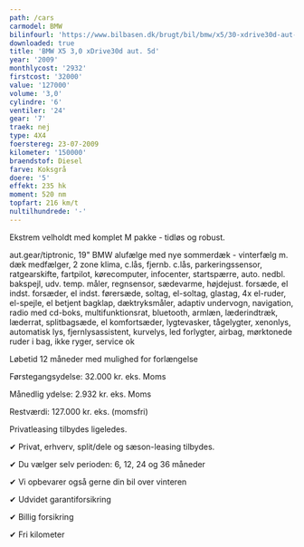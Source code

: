 ```yaml
---
path: /cars
carmodel: BMW
bilinfourl: 'https://www.bilbasen.dk/brugt/bil/bmw/x5/30-xdrive30d-aut-5d/4268282'
downloaded: true
title: 'BMW X5 3,0 xDrive30d aut. 5d'
year: '2009'
monthlycost: '2932'
firstcost: '32000'
value: '127000'
volume: '3,0'
cylindre: '6'
ventiler: '24'
gear: '7'
traek: nej
type: 4X4
foerstereg: 23-07-2009
kilometer: '150000'
braendstof: Diesel
farve: Koksgrå
doere: '5'
effekt: 235 hk
moment: 520 nm
topfart: 216 km/t
nultilhundrede: '-'
---
```

Ekstrem velholdt med komplet M pakke - tidløs og robust.



aut.gear/tiptronic, 19" BMW alufælge med nye sommerdæk - vinterfælg m. dæk medfælger, 2 zone klima, c.lås, fjernb. c.lås, parkeringssensor, ratgearskifte, fartpilot, kørecomputer, infocenter, startspærre, auto. nedbl. bakspejl, udv. temp. måler, regnsensor, sædevarme, højdejust. forsæde, el indst. forsæder, el indst. førersæde, soltag, el-soltag, glastag, 4x el-ruder, el-spejle, el betjent bagklap, dæktryksmåler, adaptiv undervogn, navigation, radio med cd-boks, multifunktionsrat, bluetooth, armlæn, læderindtræk, læderrat, splitbagsæde, el komfortsæder, lygtevasker, tågelygter, xenonlys, automatisk lys, fjernlysassistent, kurvelys, led forlygter, airbag, mørktonede ruder i bag, ikke ryger, service ok



Løbetid 12 måneder med mulighed for forlængelse 



Førstegangsydelse: 32.000 kr. eks. Moms 

Månedlig ydelse: 2.932 kr. eks. Moms

Restværdi: 127.000 kr. eks. (momsfri)



Privatleasing tilbydes ligeledes.



✔ Privat, erhverv, split/dele og sæson-leasing tilbydes. 

✔ Du vælger selv perioden: 6, 12, 24 og 36 måneder

✔ Vi opbevarer også gerne din bil over vinteren 

✔ Udvidet garantiforsikring 

✔ Billig forsikring 

✔ Fri kilometer
